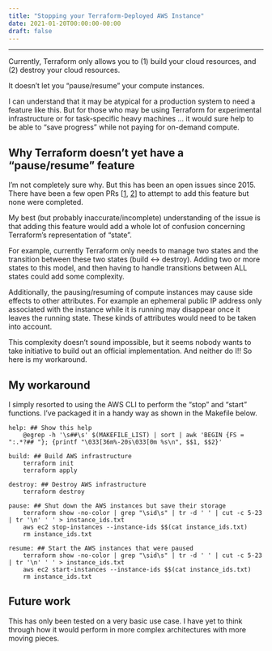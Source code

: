 ```yaml
---
title: "Stopping your Terraform-Deployed AWS Instance"
date: 2021-01-20T00:00:00-00:00
draft: false
---
```

- - - -
Currently, Terraform only allows you to (1) build your cloud resources, and (2) destroy your cloud resources.

It doesn’t let you “pause/resume” your compute instances.

I can understand that it may be atypical for a production system to need a feature like this. But for those who may be using Terraform for experimental infrastructure or for task-specific heavy machines … it would sure help to be able to “save progress” while not paying for on-demand compute.


## Why Terraform doesn’t yet have a “pause/resume” feature
I’m not completely sure why. But this has been an open issues since 2015. There have been a few open PRs [[1](https://github.com/hashicorp/terraform-provider-aws/pull/1980), [2](https://github.com/hashicorp/terraform/issues/1579)] to attempt to add this feature but none were completed.

My best (but probably inaccurate/incomplete) understanding of the issue is that adding this feature would add a whole lot of confusion concerning Terraform’s representation of “state”.

For example, currently Terraform only needs to manage two states and the transition between these two states (build <-> destroy). Adding two or more states to this model, and then having to handle transitions between ALL states could add some complexity.

Additionally, the pausing/resuming of compute instances may cause side effects to other attributes. For example an ephemeral public IP address only associated with the instance while it is running may disappear once it leaves the running state. These kinds of attributes would need to be taken into account.

This complexity doesn’t sound impossible, but it seems nobody wants to take initiative to build out an official implementation. And neither do I!! So here is my workaround.


## My workaround
I simply resorted to using the AWS CLI to perform the “stop” and “start” functions. I’ve packaged it in a handy way as shown in the Makefile below.
```
help: ## Show this help
    @egrep -h '\s##\s' $(MAKEFILE_LIST) | sort | awk 'BEGIN {FS = ":.*?## "}; {printf "\033[36m%-20s\033[0m %s\n", $$1, $$2}'

build: ## Build AWS infrastructure
    terraform init
    terraform apply

destroy: ## Destroy AWS infrastructure
    terraform destroy

pause: ## Shut down the AWS instances but save their storage
    terraform show -no-color | grep "\sid\s" | tr -d ' ' | cut -c 5-23 | tr '\n' ' ' > instance_ids.txt
    aws ec2 stop-instances --instance-ids $$(cat instance_ids.txt)
    rm instance_ids.txt

resume: ## Start the AWS instances that were paused
    terraform show -no-color | grep "\sid\s" | tr -d ' ' | cut -c 5-23 | tr '\n' ' ' > instance_ids.txt
    aws ec2 start-instances --instance-ids $$(cat instance_ids.txt)
    rm instance_ids.txt
```


## Future work
This has only been tested on a very basic use case. I have yet to think through how it would perform in more complex architectures with more moving pieces.
